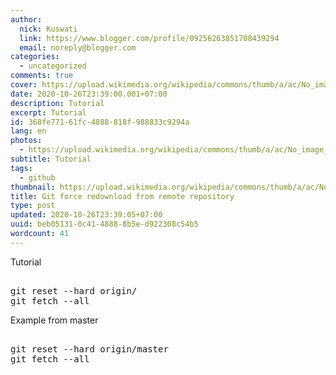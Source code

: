 ```yaml
---
author:
  nick: Kuswati
  link: https://www.blogger.com/profile/09256263851708439294
  email: noreply@blogger.com
categories:
  - uncategorized
comments: true
cover: https://upload.wikimedia.org/wikipedia/commons/thumb/a/ac/No_image_available.svg/2048px-No_image_available.svg.png
date: 2020-10-26T23:39:00.001+07:00
description: Tutorial
excerpt: Tutorial
id: 368fe771-61fc-4888-818f-988833c9294a
lang: en
photos:
  - https://upload.wikimedia.org/wikipedia/commons/thumb/a/ac/No_image_available.svg/2048px-No_image_available.svg.png
subtitle: Tutorial
tags:
  - github
thumbnail: https://upload.wikimedia.org/wikipedia/commons/thumb/a/ac/No_image_available.svg/2048px-No_image_available.svg.png
title: Git force redownload from remote repository
type: post
updated: 2020-10-26T23:39:05+07:00
uuid: beb05131-0c41-4888-8b5e-d922308c54b5
wordcount: 41
---
```


<p>Tutorial</p><pre><br>git reset --hard origin/<branch_name><br>git fetch --all<br></branch_name></pre>  <p>Example from master</p><pre><br>git reset --hard origin/master<br>git fetch --all<br></pre>